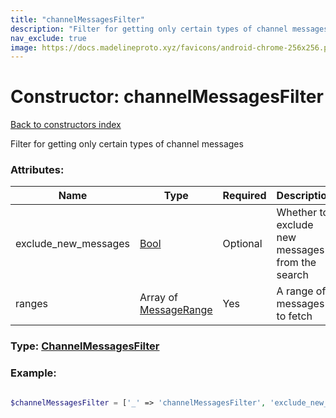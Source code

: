 ```yaml
---
title: "channelMessagesFilter"
description: "Filter for getting only certain types of channel messages"
nav_exclude: true
image: https://docs.madelineproto.xyz/favicons/android-chrome-256x256.png
---
```

# Constructor: channelMessagesFilter  
[Back to constructors index](/API_docs/constructors/index.html)



Filter for getting only certain types of channel messages

### Attributes:

| Name     |    Type       | Required | Description |
|----------|---------------|----------|-------------|
|exclude\_new\_messages|[Bool](/API_docs/types/Bool.html) | Optional|Whether to exclude new messages from the search|
|ranges|Array of [MessageRange](/API_docs/types/MessageRange.html) | Yes|A range of messages to fetch|



### Type: [ChannelMessagesFilter](/API_docs/types/ChannelMessagesFilter.html)


### Example:

```php

$channelMessagesFilter = ['_' => 'channelMessagesFilter', 'exclude_new_messages' => Bool, 'ranges' => [MessageRange, MessageRange]];
```  
